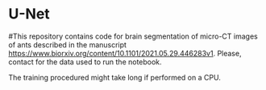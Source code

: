 # U-Net

#This repository contains code for brain segmentation of micro-CT images of ants described in the manuscript https://www.biorxiv.org/content/10.1101/2021.05.29.446283v1. Please, contact for  the data used to run the notebook.

The training procedured might take long if performed on a CPU. 
